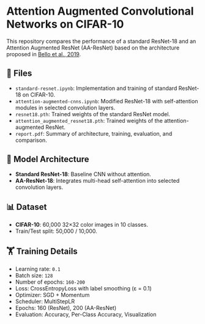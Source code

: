 # Attention Augmented Convolutional Networks on CIFAR-10

This repository compares the performance of a standard ResNet-18 and an Attention Augmented ResNet (AA-ResNet) based on the architecture proposed in [Bello et al., 2019](https://arxiv.org/abs/1904.09925).

## 📁 Files

- `standard-resnet.ipynb`: Implementation and training of standard ResNet-18 on CIFAR-10.
- `attention-augmented-cnns.ipynb`: Modified ResNet-18 with self-attention modules in selected convolution layers.
- `resnet18.pth`: Trained weights of the standard ResNet model.
- `attention_augmented_resnet18.pth`: Trained weights of the attention-augmented ResNet.
- `report.pdf`: Summary of architecture, training, evaluation, and comparison.

## 🧠 Model Architecture

- **Standard ResNet-18**: Baseline CNN without attention.
- **AA-ResNet-18**: Integrates multi-head self-attention into selected convolution layers.

## 📊 Dataset

- **CIFAR-10**: 60,000 32×32 color images in 10 classes.
- Train/Test split: 50,000 / 10,000.

## 🏋️ Training Details

- Learning rate: `0.1`
- Batch size: `128`
- Number of epochs: `160-200`
- Loss: CrossEntropyLoss with label smoothing (ε = 0.1)
- Optimizer: SGD + Momentum
- Scheduler: MultiStepLR
- Epochs: 160 (ResNet), 200 (AA-ResNet)
- Evaluation: Accuracy, Per-Class Accuracy, Visualization

